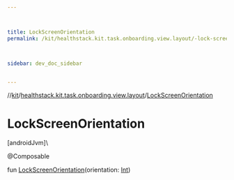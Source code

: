 ```yaml
---



title: LockScreenOrientation
permalink: /kit/healthstack.kit.task.onboarding.view.layout/-lock-screen-orientation.html



sidebar: dev_doc_sidebar


---
```




//[kit](/kit.html)/[healthstack.kit.task.onboarding.view.layout](index.html)/[LockScreenOrientation](-lock-screen-orientation.html)



# LockScreenOrientation



[androidJvm]\




@Composable



fun [LockScreenOrientation](-lock-screen-orientation.html)(orientation: [Int](https://kotlinlang.org/api/latest/jvm/stdlib/kotlin/-int/index.html))






